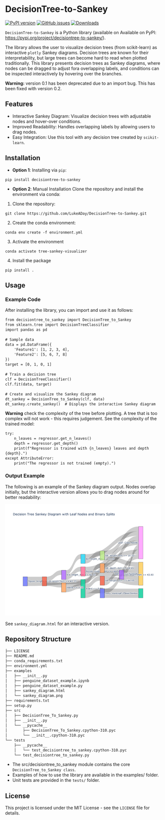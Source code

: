 # DecisionTree-to-Sankey

[![PyPI version](https://badge.fury.io/py/decisiontree-to-sankey.svg)](https://badge.fury.io/py/decisiontree-to-sankey) [![GitHub issues](https://img.shields.io/github/issues/LukeADay/DecisionTree-to-Sankey)](https://github.com/LukeADay/DecisionTree-to-Sankey/issues)
[![Downloads](https://static.pepy.tech/badge/decisiontree-to-sankey)](https://pepy.tech/project/decisiontree-to-sankey)

`DecisionTree-to-Sankey` is a Python library (available on Available on PyPI: https://pypi.org/project/decisiontree-to-sankey/).

The library allows the user to visualize decision trees (from scikit-learn) as interactive `plotly` Sankey diagrams. Decision trees are known for their interpretability, but large trees can become hard to read when plotted traditionally. This library presents decision trees as Sankey diagrams, where nodes can be dragged to adjust fora overlapping labels, and conditions can be inspected interactively by hovering over the branches.

**Warning:** version 0.1 has been deprecated due to an import bug. This has been fixed with version 0.2.

## Features

* Interactive Sankey Diagram: Visualize decision trees with adjustable nodes and hover-over conditions.
* Improved Readability: Handles overlapping labels by allowing users to drag nodes.
* Easy Integration: Use this tool with any decision tree created by `scikit-learn`.

## Installation

* **Option 1**: Installing via `pip`:

```
pip install decisiontree-to-sankey
```

* **Option 2**: Manual Installation
Clone the repository and install the environment via conda:

1. Clone the repository:

```
git clone https://github.com/LukeADay/DecisionTree-to-Sankey.git
```

2. Create the conda environment:
```
conda env create -f environment.yml
```

3. Activate the environment

```
conda activate tree-sankey-visualizer
```

4. Install the package

```
pip install .
```

## Usage

### Example Code
After installing the library, you can import and use it as follows:

```
from decisiontree_to_sankey import DecisionTree_to_Sankey
from sklearn.tree import DecisionTreeClassifier
import pandas as pd

# Sample data
data = pd.DataFrame({
    'Feature1': [1, 2, 3, 4],
    'Feature2': [5, 6, 7, 8]
})
target = [0, 1, 0, 1]

# Train a decision tree
clf = DecisionTreeClassifier()
clf.fit(data, target)

# Create and visualize the Sankey diagram
dt_sankey = DecisionTree_to_Sankey(clf, data)
dt_sankey.create_sankey()  # Displays the interactive Sankey diagram
```

**Warning** check the complexity of the tree before plotting. A tree that is too complex will not work - this requires judgement. See the complexity of the trained model:

```
try:
    n_leaves = regressor.get_n_leaves()
    depth = regressor.get_depth()
    print(f"Regressor is trained with {n_leaves} leaves and depth {depth}.")
except AttributeError:
    print("The regressor is not trained (empty).")
```

### Output Example

The following is an example of the Sankey diagram output. Nodes overlap initially, but the interactive version allows you to drag nodes around for better readability:

![Sankey Diagram](examples/sankey_diagram.png)

See `sankey_diagram.html` for an interactive version.

## Repository Structure

```
├── LICENSE
├── README.md
├── conda_requirements.txt
├── environment.yml
├── examples
│   ├── __init__.py
│   ├── penguine_dataset_example.ipynb
│   ├── penguine_dataset_example.py
│   ├── sankey_diagram.html
│   └── sankey_diagram.png
├── requirements.txt
├── setup.py
├── src
│   ├── DecisionTree_To_Sankey.py
│   ├── __init__.py
│   └── __pycache__
│       ├── DecisionTree_To_Sankey.cpython-310.pyc
│       └── __init__.cpython-310.pyc
└── tests
    ├── __pycache__
    │   └── test_decisiontree_to_sankey.cpython-310.pyc
    └── test_decisiontree_to_sankey.py
```

* The src/decisiontree_to_sankey module contains the core `DecisionTree_to_Sankey class`.
* Examples of how to use the library are available in the examples/ folder.
* Unit tests are provided in the `tests/` folder.

## License
This project is licensed under the MIT License - see the `LICENSE` file for details.
